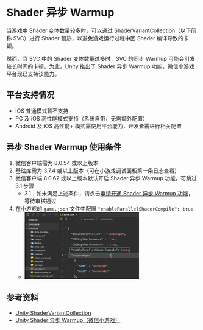 # Shader 异步 Warmup

当游戏中 Shader 变体数量较多时，可以通过 ShaderVariantCollection（以下简称 SVC）进行 Shader 预热，以避免游戏运行过程中因 Shader 编译导致的卡顿。

然而，当 SVC 中的 Shader 变体数量过多时，SVC 的同步 Warmup 可能会引发较长时间的卡顿。为此，Unity 推出了 Shader 异步 Warmup 功能，微信小游戏平台现已支持该能力。

## 平台支持情况
- iOS 普通模式暂不支持
- PC 及 iOS 高性能模式支持（系统自带，无需额外配置）
- Android 及 iOS 高性能+ 模式需使用平台能力，开发者需进行相关配置

## 异步 Shader Warmup 使用条件
1. 微信客户端需为 8.0.54 或以上版本
2. 基础库需为 3.7.4 或以上版本（可在小游戏调试面板第一条日志查看）
3. 微信客户端 8.0.62 或以上版本默认开启 Shader 异步 Warmup 功能，可跳过 3.1 步骤
    - 3.1：如未满足上述条件，请点击[申请开通 Shader 异步 Warmup 功能](https://doc.weixin.qq.com/forms/AJEAIQdfAAoACQA2gY2AD41GisQUxXTEf)，等待审核通过
4. 在小游戏的 `game.json` 文件中配置 `"enableParallelShaderCompile": true`
    - <img src="../image/shader_warmup_01.png" width="300" />

## 参考资料
- [Unity ShaderVariantCollection](https://docs.unity3d.com/2021.3/Documentation/ScriptReference/ShaderVariantCollection.html)
- [Unity Shader 异步 Warmup（微信小游戏）](https://docs.unity.cn/cn/tuanjiemanual/Manual/WeixinAsyncShaderWarmup.html)